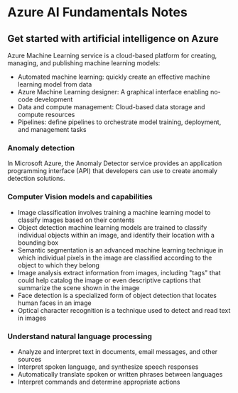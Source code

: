 # Azure AI Fundamentals Notes

## Get started with artificial intelligence on Azure

Azure Machine Learning service is a cloud-based platform for creating, managing, and publishing machine learning models:

- Automated machine learning: quickly create an effective machine learning model from data
- Azure Machine Learning designer: A graphical interface enabling no-code development
- Data and compute management: Cloud-based data storage and compute resources
- Pipelines: define pipelines to orchestrate model training, deployment, and management tasks

### Anomaly detection

In Microsoft Azure, the Anomaly Detector service provides an application programming interface (API) that developers can use to create anomaly detection solutions.

### Computer Vision models and capabilities

- Image classification involves training a machine learning model to classify images based on their contents
- Object detection machine learning models are trained to classify individual objects within an image, and identify their location with a bounding box
- Semantic segmentation is an advanced machine learning technique in which individual pixels in the image are classified according to the object to which they belong
- Image analysis extract information from images, including "tags" that could help catalog the image or even descriptive captions that summarize the scene shown in the image
- Face detection is a specialized form of object detection that locates human faces in an image
- Optical character recognition is a technique used to detect and read text in images

### Understand natural language processing

- Analyze and interpret text in documents, email messages, and other sources
- Interpret spoken language, and synthesize speech responses
- Automatically translate spoken or written phrases between languages
- Interpret commands and determine appropriate actions
